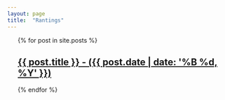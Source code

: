 ```yaml
---
layout: page
title:  "Rantings"
---
```

  <ul style="list-style: none;">
    {% for post in site.posts %}
      <li>
        <h2><a href="{{ post.url }}">{{ post.title }} - ({{ post.date | date: '%B %d, %Y' }})</a></h2>
      </li>
    {% endfor %}
  </ul>


